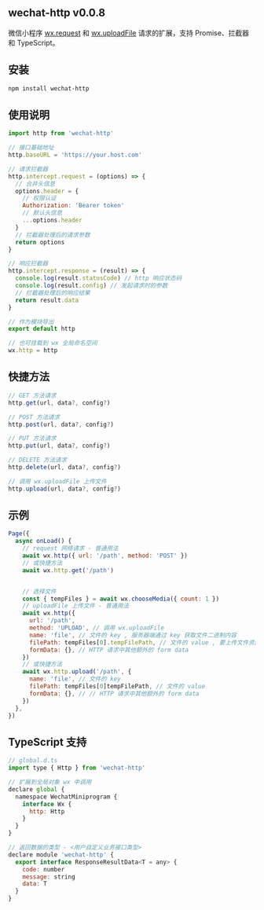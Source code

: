 ## wechat-http v0.0.8

微信小程序 [wx.request](https://developers.weixin.qq.com/miniprogram/dev/api/network/request/wx.request.html) 和 [wx.uploadFile](https://developers.weixin.qq.com/miniprogram/dev/api/network/upload/wx.uploadFile.html) 请求的扩展，支持 Promise、拦截器和 TypeScript。

## 安装

```bash
npm install wechat-http
```

## 使用说明

```javascript
import http from 'wechat-http'

// 接口基础地址
http.baseURL = 'https://your.host.com'

// 请求拦截器
http.intercept.request = (options) => {
  // 合并头信息
  options.header = {
    // 权限认证
    Authorization: 'Bearer token'
    // 默认头信息
    ...options.header
  }
  // 拦截器处理后的请求参数
  return options
}

// 响应拦截器
http.intercept.response = (result) => {
  console.log(result.statusCode) // http 响应状态码
  console.log(result.config) // 发起请求时的参数
  // 拦截器处理后的响应结果
  return result.data
}

// 作为模块导出
export default http

// 也可挂载到 wx 全局命名空间
wx.http = http
```

## 快捷方法

```javascript
// GET 方法请求
http.get(url, data?, config?)

// POST 方法请求
http.post(url, data?, config?)

// PUT 方法请求
http.put(url, data?, config?)

// DELETE 方法请求
http.delete(url, data?, config?)

// 调用 wx.uploadFile 上传文件
http.upload(url, data?, config?)
```

## 示例

```javascript
Page({
  async onLoad() {
    // request 网络请求 - 普通用法
    await wx.http({ url: '/path', method: 'POST' })
    // 或快捷方法
    await wx.http.get('/path')


    // 选择文件
    const { tempFiles } = await wx.chooseMedia({ count: 1 })
    // uploadFile 上传文件 - 普通用法
    await wx.http({
      url: '/path',
      method: 'UPLOAD', // 调用 wx.uploadFile
      name: 'file', // 文件的 key , 服务器端通过 key 获取文件二进制内容
      filePath: tempFiles[0].tempFilePath, // 文件的 value , 要上传文件资源的路径(本地路径)
      formData: {}, // HTTP 请求中其他额外的 form data
    })
    // 或快捷方法
    await wx.http.upload('/path', {
      name: 'file', // 文件的 key
      filePath: tempFiles[0]tempFilePath, // 文件的 value
      formData: {}, // // HTTP 请求中其他额外的 form data
    })
  },
})
```

## TypeScript 支持

```javascript
// global.d.ts
import type { Http } from 'wechat-http'

// 扩展到全局对象 wx 中调用
declare global {
  namespace WechatMiniprogram {
    interface Wx {
      http: Http
    }
  }
}

// 返回数据的类型 - <用户自定义业务接口类型>
declare module 'wechat-http' {
  export interface ResponseResultData<T = any> {
    code: number
    message: string
    data: T
  }
}
```
